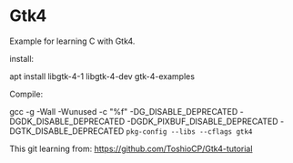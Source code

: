 # Gtk4
Example for learning C with Gtk4.

install:

apt install libgtk-4-1 libgtk-4-dev gtk-4-examples

Compile:

gcc  -g -Wall -Wunused -c "%f"  -DG_DISABLE_DEPRECATED -DGDK_DISABLE_DEPRECATED  -DGDK_PIXBUF_DISABLE_DEPRECATED  -DGTK_DISABLE_DEPRECATED `pkg-config --libs --cflags gtk4` 

This git learning from: https://github.com/ToshioCP/Gtk4-tutorial


